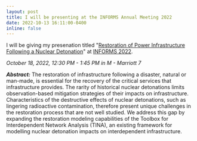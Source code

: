 ```yaml
---
layout: post
title: I will be presenting at the INFORMS Annual Meeting 2022
date: 2022-10-13 16:11:00-0400
inline: false
---
```


I will be giving my presenation titled "[Restoration of Power Infrastructure Following a Nuclear Detonation](https://www.abstractsonline.com/pp8/#!/10693/presentation/3403)" at [INFORMS 2022](https://meetings.informs.org/wordpress/indianapolis2022/).

_October 18, 2022, 12:30 PM - 1:45 PM in M - Marriott 7_

***Abstract:***
The restoration of infrastructure following a disaster, natural or man-made, is essential for the recovery of the critical services that infrastructure provides. The rarity of historical nuclear detonations limits observation-based mitigation strategies of their impacts on infrastructure. Characteristics of the destructive effects of nuclear detonations, such as lingering radioactive contamination, therefore present unique challenges in the restoration process that are not well studied. We address this gap by expanding the restoration modeling capabilities of the Toolbox for Interdependent Network Analysis (TINA), an existing framework for modelling nuclear detonation impacts on interdependent infrastructure.
